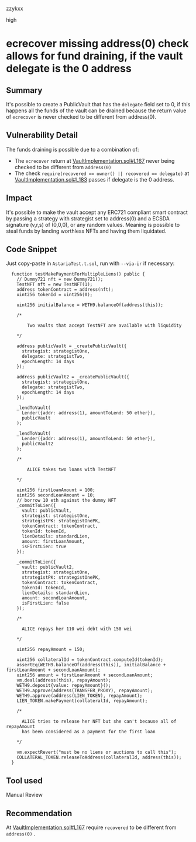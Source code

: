 zzykxx

high

# ecrecover missing address(0) check allows for fund draining, if the vault delegate is the 0 address

## Summary

It's possible to create a PublicVault that has the `delegate` field set to 0, if this happens all the funds of the vault can be drained because the return value of `ecrecover` is never checked to be different from address(0).

## Vulnerability Detail

The funds draining is possible due to a combination of:

- The `ecrecover` return at [VaultImplementation.sol#L167](https://github.com/sherlock-audit/2022-10-astaria/blob/main/src/VaultImplementation.sol#L167) never being checked to be different from `address(0)`
- The check `require(recovered == owner() || recovered == delegate)` at [VaultImplementation.sol#L183](https://github.com/sherlock-audit/2022-10-astaria/blob/main/src/VaultImplementation.sol#L183) passes if delegate is the 0 address.

## Impact

It's possible to make the vault accept any ERC721 compliant smart contract by passing a strategy with strategist set to address(0) and a ECSDA signature (v,r,s) of (0,0,0), or any random values. Meaning is possible to steal funds by landing worthless NFTs and having them liquidated.

## Code Snippet

Just copy-paste in `AstariaTest.t.sol`, run with `--via-ir` if necessary:

```solidity
  function testMakePaymentForMultipleLiens() public {
    // Dummy721 nft = new Dummy721();
    TestNFT nft = new TestNFT(1);
    address tokenContract = address(nft);
    uint256 tokenId = uint256(0);

    uint256 initialBalance = WETH9.balanceOf(address(this));

    /*

        Two vaults that accept TestNFT are available with liquidity

    */

    address publicVault = _createPublicVault({
      strategist: strategistOne,
      delegate: strategistTwo,
      epochLength: 14 days
    });

    address publicVault2 = _createPublicVault({
      strategist: strategistOne,
      delegate: strategistTwo,
      epochLength: 14 days
    });

    _lendToVault(
      Lender({addr: address(1), amountToLend: 50 ether}),
      publicVault
    );

    _lendToVault(
      Lender({addr: address(1), amountToLend: 50 ether}),
      publicVault2
    );

    /*

        ALICE takes two loans with TestNFT

    */

    uint256 firstLoanAmount = 100;
    uint256 secondLoanAmount = 10;
    // borrow 10 eth against the dummy NFT
    _commitToLien({
      vault: publicVault,
      strategist: strategistOne,
      strategistPK: strategistOnePK,
      tokenContract: tokenContract,
      tokenId: tokenId,
      lienDetails: standardLien,
      amount: firstLoanAmount,
      isFirstLien: true
    });

    _commitToLien({
      vault: publicVault2,
      strategist: strategistOne,
      strategistPK: strategistOnePK,
      tokenContract: tokenContract,
      tokenId: tokenId,
      lienDetails: standardLien,
      amount: secondLoanAmount,
      isFirstLien: false
    });

    /*
      
      ALICE repays her 110 wei debt with 150 wei

    */

    uint256 repayAmount = 150;

    uint256 collateralId = tokenContract.computeId(tokenId);
    assertEq(WETH9.balanceOf(address(this)), initialBalance + firstLoanAmount + secondLoanAmount);
    uint256 amount = firstLoanAmount + secondLoanAmount;
    vm.deal(address(this), repayAmount);
    WETH9.deposit{value: repayAmount}();
    WETH9.approve(address(TRANSFER_PROXY), repayAmount);
    WETH9.approve(address(LIEN_TOKEN), repayAmount);
    LIEN_TOKEN.makePayment(collateralId, repayAmount);

    /*
      
      ALICE tries to release her NFT but she can't because all of repayAmount
      has been considered as a payment for the first loan

    */

    vm.expectRevert("must be no liens or auctions to call this");
    COLLATERAL_TOKEN.releaseToAddress(collateralId, address(this));
  }
```

## Tool used

Manual Review

## Recommendation

At [VaultImplementation.sol#L167](https://github.com/sherlock-audit/2022-10-astaria/blob/main/src/VaultImplementation.sol#L167) require `recovered` to be different from `address(0)` .

